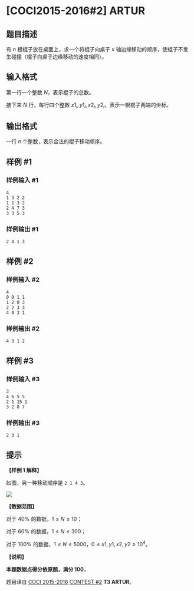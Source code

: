 # [COCI2015-2016#2] ARTUR

## 题目描述

有 $n$ 根棍子放在桌面上，求一个将棍子向桌子 $x$ 轴边缘移动的顺序，使棍子不发生碰撞（棍子向桌子边缘移动的速度相同）。

## 输入格式

第一行一个整数 $N$，表示棍子的总数。

接下来 $N$ 行，每行四个整数 $x1_i,y1_i,x2_i,y2_i$，表示一根棍子两端的坐标。

## 输出格式

一行 $n$ 个整数，表示合法的棍子移动顺序。

## 样例 #1

### 样例输入 #1
```
4
1 3 2 2
1 1 3 2
2 4 7 3
3 3 5 3
```

### 样例输出 #1

```
2 4 1 3
```

## 样例 #2

### 样例输入 #2
```
4
0 0 1 1
1 2 0 3
2 2 3 3
4 0 3 1
```

### 样例输出 #2

```
4 3 1 2
```

## 样例 #3

### 样例输入 #3
```
3
4 6 5 5
2 1 15 1
3 2 8 7
```

### 样例输出 #3

```
2 3 1
```

## 提示

**【样例 1 解释】**

如图，另一种移动顺序是 `2 1 4 3`。

![](https://cdn.luogu.com.cn/upload/image_hosting/6yeaxhnb.png)

**【数据范围】**

对于 $40\%$ 的数据，$1\le N\le 10$；

对于 $60\%$ 的数据，$1\le N\le 300$；

对于 $100\%$ 的数据，$1\le N\le 5000$，$0\le x1,y1,x2,y2\le 10^4$。

**【说明】**

**本题数据点得分依原题，满分 100**。

题目译自 [COCI 2015-2016](https://hsin.hr/coci/archive/2015_2016/) [CONTEST #2](https://hsin.hr/coci/archive/2015_2016/contest2_tasks.pdf) **T3 ARTUR**。
